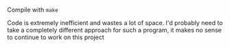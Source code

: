 Compile with `make`

Code is extremely inefficient and wastes a lot of space. I'd probably need to take a completely different approach for such a program, it makes no sense to continue to work on this project